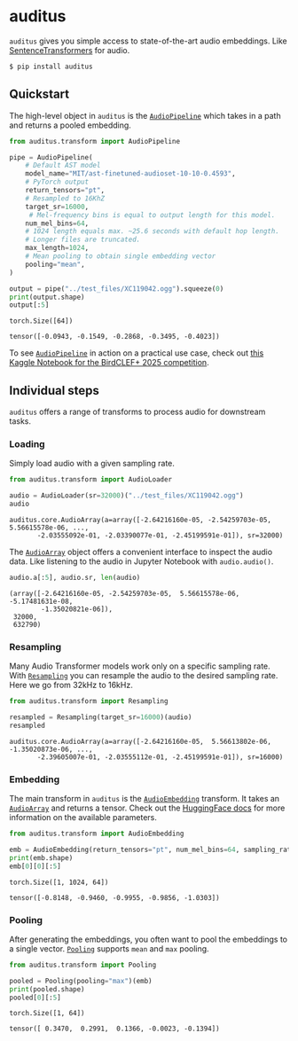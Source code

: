 # auditus


<!-- WARNING: THIS FILE WAS AUTOGENERATED! DO NOT EDIT! -->

`auditus` gives you simple access to state-of-the-art audio embeddings.
Like [SentenceTransformers](https://sbert.net/) for audio.

``` sh
$ pip install auditus
```

## Quickstart

The high-level object in `auditus` is the
[`AudioPipeline`](https://CarloLepelaars.github.io/auditus/transform.html#audiopipeline)
which takes in a path and returns a pooled embedding.

``` python
from auditus.transform import AudioPipeline

pipe = AudioPipeline(
    # Default AST model
    model_name="MIT/ast-finetuned-audioset-10-10-0.4593", 
    # PyTorch output
    return_tensors="pt", 
    # Resampled to 16KhZ
    target_sr=16000, 
     # Mel-frequency bins is equal to output length for this model.
    num_mel_bins=64,
    # 1024 length equals max. ~25.6 seconds with default hop length.
    # Longer files are truncated.
    max_length=1024,
    # Mean pooling to obtain single embedding vector
    pooling="mean",
)

output = pipe("../test_files/XC119042.ogg").squeeze(0)
print(output.shape)
output[:5]
```

    torch.Size([64])

    tensor([-0.0943, -0.1549, -0.2868, -0.3495, -0.4023])

To see
[`AudioPipeline`](https://CarloLepelaars.github.io/auditus/transform.html#audiopipeline)
in action on a practical use case, check out [this Kaggle Notebook for
the BirdCLEF+ 2025
competition](https://www.kaggle.com/code/carlolepelaars/generating-audio-embeddings-with-auditus).

## Individual steps

`auditus` offers a range of transforms to process audio for downstream
tasks.

### Loading

Simply load audio with a given sampling rate.

``` python
from auditus.transform import AudioLoader

audio = AudioLoader(sr=32000)("../test_files/XC119042.ogg")
audio
```

    auditus.core.AudioArray(a=array([-2.64216160e-05, -2.54259703e-05,  5.56615578e-06, ...,
           -2.03555092e-01, -2.03390077e-01, -2.45199591e-01]), sr=32000)

The
[`AudioArray`](https://CarloLepelaars.github.io/auditus/core.html#audioarray)
object offers a convenient interface to inspect the audio data. Like
listening to the audio in Jupyter Notebook with `audio.audio()`.

``` python
audio.a[:5], audio.sr, len(audio)
```

    (array([-2.64216160e-05, -2.54259703e-05,  5.56615578e-06, -5.17481631e-08,
            -1.35020821e-06]),
     32000,
     632790)

### Resampling

Many Audio Transformer models work only on a specific sampling rate.
With
[`Resampling`](https://CarloLepelaars.github.io/auditus/transform.html#resampling)
you can resample the audio to the desired sampling rate. Here we go from
32kHz to 16kHz.

``` python
from auditus.transform import Resampling

resampled = Resampling(target_sr=16000)(audio)
resampled
```

    auditus.core.AudioArray(a=array([-2.64216160e-05,  5.56613802e-06, -1.35020873e-06, ...,
           -2.39605007e-01, -2.03555112e-01, -2.45199591e-01]), sr=16000)

### Embedding

The main transform in `auditus` is the
[`AudioEmbedding`](https://CarloLepelaars.github.io/auditus/transform.html#audioembedding)
transform. It takes an
[`AudioArray`](https://CarloLepelaars.github.io/auditus/core.html#audioarray)
and returns a tensor. Check out the [HuggingFace
docs](https://huggingface.co/docs/transformers/model_doc/audio-spectrogram-transformer#transformers.ASTFeatureExtractor)
for more information on the available parameters.

``` python
from auditus.transform import AudioEmbedding

emb = AudioEmbedding(return_tensors="pt", num_mel_bins=64, sampling_rate=16000)(resampled)
print(emb.shape)
emb[0][0][:5]
```

    torch.Size([1, 1024, 64])

    tensor([-0.8148, -0.9460, -0.9955, -0.9856, -1.0303])

### Pooling

After generating the embeddings, you often want to pool the embeddings
to a single vector.
[`Pooling`](https://CarloLepelaars.github.io/auditus/transform.html#pooling)
supports `mean` and `max` pooling.

``` python
from auditus.transform import Pooling

pooled = Pooling(pooling="max")(emb)
print(pooled.shape)
pooled[0][:5]
```

    torch.Size([1, 64])

    tensor([ 0.3470,  0.2991,  0.1366, -0.0023, -0.1394])
